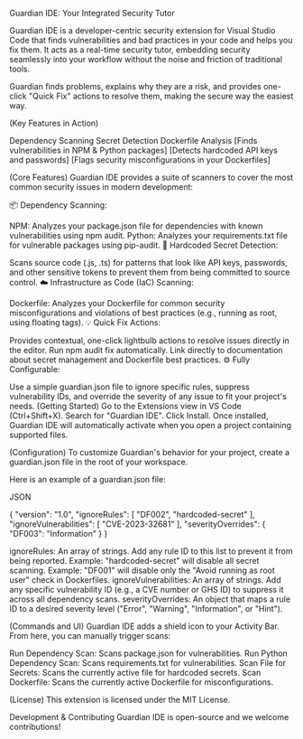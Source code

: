 Guardian IDE: Your Integrated Security Tutor


Guardian IDE is a developer-centric security extension for Visual Studio Code that finds vulnerabilities and bad practices in your code and helps you fix them. It acts as a real-time security tutor, embedding security seamlessly into your workflow without the noise and friction of traditional tools.

Guardian finds problems, explains why they are a risk, and provides one-click "Quick Fix" actions to resolve them, making the secure way the easiest way.

(Key Features in Action)

Dependency Scanning	Secret Detection	Dockerfile Analysis
[Finds vulnerabilities in NPM & Python packages]	[Detects hardcoded API keys and passwords]	[Flags security misconfigurations in your Dockerfiles]


(Core Features)
Guardian IDE provides a suite of scanners to cover the most common security issues in modern development:

📦 Dependency Scanning:

NPM: Analyzes your package.json file for dependencies with known vulnerabilities using npm audit.
Python: Analyzes your requirements.txt file for vulnerable packages using pip-audit.
🔑 Hardcoded Secret Detection:

Scans source code (.js, .ts) for patterns that look like API keys, passwords, and other sensitive tokens to prevent them from being committed to source control.
☁️ Infrastructure as Code (IaC) Scanning:

Dockerfile: Analyzes your Dockerfile for common security misconfigurations and violations of best practices (e.g., running as root, using floating tags).
💡 Quick Fix Actions:

Provides contextual, one-click lightbulb actions to resolve issues directly in the editor.
Run npm audit fix automatically.
Link directly to documentation about secret management and Dockerfile best practices.
⚙️ Fully Configurable:

Use a simple guardian.json file to ignore specific rules, suppress vulnerability IDs, and override the severity of any issue to fit your project's needs.
(Getting Started)
Go to the Extensions view in VS Code (Ctrl+Shift+X).
Search for "Guardian IDE".
Click Install.
Once installed, Guardian IDE will automatically activate when you open a project containing supported files.

(Configuration)
To customize Guardian's behavior for your project, create a guardian.json file in the root of your workspace.

Here is an example of a guardian.json file:

JSON

{
  "version": "1.0",
  "ignoreRules": [
    "DF002",
    "hardcoded-secret"
  ],
  "ignoreVulnerabilities": [
    "CVE-2023-32681"
  ],
  "severityOverrides": {
    "DF003": "Information"
  }
}


ignoreRules: An array of strings. Add any rule ID to this list to prevent it from being reported.
Example: "hardcoded-secret" will disable all secret scanning.
Example: "DF001" will disable only the "Avoid running as root user" check in Dockerfiles.
ignoreVulnerabilities: An array of strings. Add any specific vulnerability ID (e.g., a CVE number or GHS ID) to suppress it across all dependency scans.
severityOverrides: An object that maps a rule ID to a desired severity level ("Error", "Warning", "Information", or "Hint").

(Commands and UI)
Guardian IDE adds a shield icon to your Activity Bar. From here, you can manually trigger scans:

Run Dependency Scan: Scans package.json for vulnerabilities.
Run Python Dependency Scan: Scans requirements.txt for vulnerabilities.
Scan File for Secrets: Scans the currently active file for hardcoded secrets.
Scan Dockerfile: Scans the currently active Dockerfile for misconfigurations.


(License)
This extension is licensed under the MIT License.

Development & Contributing
Guardian IDE is open-source and we welcome contributions! 
